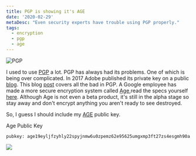 ```yaml
---
title: PGP is showing it's AGE
date: '2020-02-29'
metaDesc: "Even security experts have trouble using PGP properly."
tags:
  - encryption
  - pgp
  - age
---
```


![PGP](https://res.cloudinary.com/paulportfolio/image/upload/c_fit,q_auto,f_auto,dpr_auto/v1576355462/cdn/matrix.jpg)

I used to use [PGP](https://en.wikipedia.org/wiki/Pretty_Good_Privacy) a lot.  PGP has always had its problems. One of which is being over complicated. In 2017 Adobe published its private key on a public [blog](https://arstechnica.com/information-technology/2017/09/in-spectacular-fail-adobe-security-team-posts-private-pgp-key-on-blog/). This blog [post](https://latacora.micro.blog/2019/07/16/the-pgp-problem.html) covers all the bad in PGP. A Google employee has made a more secure encryption system called [Age](https://github.com/FiloSottile/age),read the specs yourself [here](http://bit.ly/2t225DS).  Although Age is not even a beta product, it's still in the alpha stage so stay away and don't encrypt anything you aren't ready to see destroyed.

So, I guess I should include my [AGE](https://github.com/FiloSottile/age) public key.

Age Public Key

`pubkey: age19eyljfzyhly22spyjnmw6u0zpemz62e95625umgxmp3ft27zs4esgmh90a`

![](https://res.cloudinary.com/paulportfolio/image/upload/c_fit,q_auto,f_auto,dpr_auto/v1575916808/Signature/Paul-Applegate-blog-maybe-last.png)
